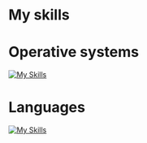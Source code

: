 #                             My skills

# Operative systems
[![My Skills](https://skillicons.dev/icons?i=linux,win)](https://skillicons.dev)

# Languages
[![My Skills](https://skillicons.dev/icons?i=bash,rust,c,cpp,docker)](https://skillicons.dev)


